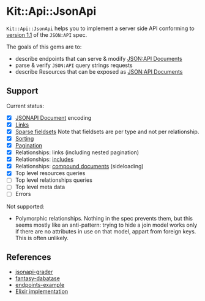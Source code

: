 # Kit::Api::JsonApi

`Kit::Api::JsonApi` helps you to implement a server side API conforming to [version 1.1](https://jsonapi.org/format/1.1/) of the `JSON:API` spec.

The goals of this gems are to:
- describe endpoints that can serve & modify [JSON:API Documents](http://jsonapi.org/format)
- parse & verify `JSON:API` query strings requests
- describe Resources that can be exposed as [JSON:API Documents](http://jsonapi.org/format)

## Support

Current status:

- [x] [JSONAPI Document](http://jsonapi.org/format/#document-top-level) encoding
- [x] [Links](http://jsonapi.org/format/#document-links)
- [x] [Sparse fieldsets](https://jsonapi.org/format/#fetching-sparse-fieldsets) Note that fieldsets are per type and not per relationship.
- [x] [Sorting](https://jsonapi.org/format/#fetching-sorting)
- [x] [Pagination](https://jsonapi.org/format/#fetching-pagination)
- [x] Relationships: links (including nested pagination)
- [x] Relationships: [includes](https://jsonapi.org/format/#fetching-includes)
- [x] Relationships: [compound documents](http://jsonapi.org/format/#document-compound-documents) (sideloading)
- [x] Top level resources queries
- [ ] Top level relationships queries
- [ ] Top level meta data
- [ ] Errors

Not supported:
- Polymorphic relationships. Nothing in the spec prevents them, but this seems mostly like an anti-pattern: trying to hide a join model works only if there are no attributes in use on that model, appart from foreign keys. This is often unlikely.

## References

- [jsonapi-grader](https://github.com/beauby/jsonapi-grader)
- [fantasy-dabatase](https://github.com/endpoints/fantasy-database)
- [endpoints-example](https://github.com/endpoints/endpoints-example)
- [Elixir implementation](https://github.com/jeregrine/jsonapi)
